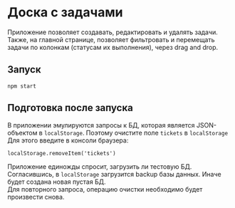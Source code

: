 # Доска с задачами

Приложение позволяет создавать, редактировать и удалять задачи. Также, на главной странице, позволяет фильтровать и перемещать задачи по колонкам (статусам их выполнения), через drag and drop.

## Запуск

```
npm start
```

## Подготовка после запуска
В приложении эмулируются запросы к БД, которая является JSON-объектом в `localStorage`. Поэтому очистите поле `tickets` в `localStorage` \
Для этого введите в консоли браузера:
```
localStorage.removeItem('tickets')
```

Приложение единожды спросит, загрузить ли тестовую БД. Согласившись, в `localStorage` загрузится backup базы данных. Иначе будет создана новая пустая БД. \
Для повторного запроса, операцию очистки необходимо будет произвести снова.
